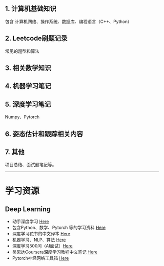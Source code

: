 

## 1. 计算机基础知识

包含 计算机网络、操作系统、数据库、编程语言（C++、Python）

## 2. Leetcode刷题记录

常见的题型和算法

## 3. 相关数学知识

## 4. 机器学习笔记

## 5. 深度学习笔记

Numpy、Pytorch

## 6.  姿态估计和跟踪相关内容

## 7. 其他

项目总结、面试题笔记等。



---

# 学习资源

## Deep Learning

- 动手深度学习 [Here](https://tangshusen.me/Dive-into-DL-PyTorch/#/)
- 包含Python、数学、Pytorch 等的学习资料 [Here](https://github.com/Mikoto10032/DeepLearning)
- 深度学习花书的中文译本 [Here](https://github.com/exacity/deeplearningbook-chinese)
- 机器学习、NLP、算法 [Here](https://github.com/apachecn/AiLearning)
- 深度学习500问（AI面试）[Here](https://github.com/scutan90/DeepLearning-500-questions)
- 吴恩达Coursera深度学习教程中文笔记 [Here](https://github.com/fengdu78/deeplearning_ai_books)
- Pytorch神经网络工具箱 [Here](http://www.feiguyunai.com/index.php/2019/09/11/pytorch-char03/)

